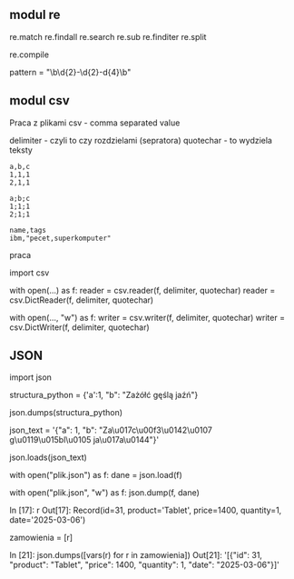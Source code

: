 ## modul re

re.match
re.findall
re.search
re.sub
re.finditer
re.split


re.compile

pattern = "\b\d{2}-\d{2}-d{4}\b"


## modul csv

Praca z plikami csv - comma separated value

delimiter - czyli to czy rozdzielami (sepratora)
quotechar - to wydziela teksty 

```
a,b,c
1,1,1
2,1,1

```

```
a;b;c
1;1;1
2;1;1

```


```
name,tags
ibm,"pecet,superkomputer"
```

praca 

import csv

with open(...)  as f:
    reader = csv.reader(f, delimiter, quotechar)
    reader = csv.DictReader(f, delimiter, quotechar)


with open(..., "w")  as f:
    writer = csv.writer(f, delimiter, quotechar)
    writer = csv.DictWriter(f, delimiter, quotechar)

## JSON

import json

structura_python = {'a':1, "b": "Zażółć gęślą jaźń"}

json.dumps(structura_python)

json_text = '{"a": 1, "b": "Za\\u017c\\u00f3\\u0142\\u0107 g\\u0119\\u015bl\\u0105 ja\\u017a\\u0144"}'

json.loads(json_text)


with open("plik.json") as f:
    dane = json.load(f)


with open("plik.json", "w") as f:
    json.dump(f, dane)

In [17]: r
Out[17]: Record(id=31, product='Tablet', price=1400, quantity=1, date='2025-03-06')

zamowienia = [r]

In [21]: json.dumps([vars(r) for r in zamowienia])
Out[21]: '[{"id": 31, "product": "Tablet", "price": 1400, "quantity": 1, "date": "2025-03-06"}]'
